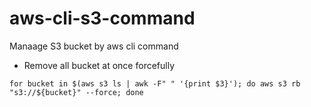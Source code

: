 # aws-cli-s3-command
Manaage S3 bucket by aws cli command 

- Remove all bucket at once  forcefully
```git
for bucket in $(aws s3 ls | awk -F" " '{print $3}'); do aws s3 rb "s3://${bucket}" --force; done
```

